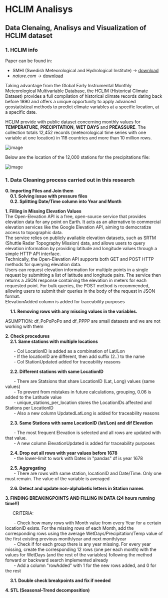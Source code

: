 # HCLIM Analisys
## Data Clenaing, Analisys and Visualization of HCLIM dataset

### 1. HCLIM info

Paper can be found in:
- SMHI (Swedish Meteorological and Hydrological Institute) -> [download]( https://www.smhi.se/en/research/research-departments/climate-research-at-the-rossby-centre/harmonie-1.135580 "download paper from SMHI")
- *nature.com* -> [download]( https://www.nature.com/articles/s41597-022-01919-w "download paper from nature.com") 

Taking advantage from the Global Early Instrumental Monthly Meteorological Multivariable Database, the HCLIM (Historical Climate Dataset) provides a full compilation of historical climate records dating back before 1890 and offers a unique opportunity to apply advanced geostatistical methods to predict climate variables at a specific location, at a specific date.

HCLIM provide with public dataset concerning monthly values for **TEMPERATURE**, **PRECIPITATION**, **WET DAYS** and **PREASSURE**. The collection totals 12,452 records (meteorological time series with one variable at one location) in 118 countries and more than 10 million rows.

![image](https://github.com/user-attachments/assets/9726d106-5c37-4046-a341-6f12c43d1987)

Below are the location of the 12,000 stations for the precipitations file:

![image](https://github.com/user-attachments/assets/26b51324-1f6d-44f0-ba03-4c1334b6a4f4)

### 1. Data Cleaning process carried out in this research  

**0. Importing Files and Join them**  
&nbsp;&nbsp;&nbsp;&nbsp;**0.1. Solving issue with pressure files**  
&nbsp;&nbsp;&nbsp;&nbsp;**0.2. Splitting Date/Time column into Year and Month**  

**1. Filling in Missing Elevation Values**  
The Open-Elevation API is a free, open-source service that provides elevation data for any point on Earth. It acts as an alternative to commercial elevation services like the Google Elevation API, aiming to democratize access to topographic data.  
The service relies on publicly available elevation datasets, such as SRTM (Shuttle Radar Topography Mission) data, and allows users to query elevation information by providing latitude and longitude values through a simple HTTP API interface.  
Technically, the Open-Elevation API supports both GET and POST HTTP methods for querying elevation data.  
Users can request elevation information for multiple points in a single request by submitting a list of latitude and longitude pairs. The service then returns a JSON response containing the elevation in meters for each requested point. For bulk queries, the POST method is recommended, allowing users to submit their queries in the body of the request in JSON format.  
ElevationAdded column is added for traceability purposes  

&nbsp;&nbsp;&nbsp;&nbsp;**1.1. Removing rows with any missing values in the variables.**  

ASUMPTION: df_PoPoPoPo and df_PPPP are small datasets and we are not working with them  

**2. Check procedures**  
&nbsp;&nbsp;&nbsp;&nbsp;**2.1. Same stations with multiple locations**  

&nbsp;&nbsp;&nbsp;&nbsp;&nbsp;&nbsp; - Col LocationID is added as a combination of Lat/Lon  
&nbsp;&nbsp;&nbsp;&nbsp;&nbsp;&nbsp; - If the locationID are different, then add suffix (2..) to the name  
&nbsp;&nbsp;&nbsp;&nbsp;&nbsp;&nbsp; - Col StationUpdated added for traceability reasons  

&nbsp;&nbsp;&nbsp;&nbsp;**2.2. Different stations with same LocationID**  

&nbsp;&nbsp;&nbsp;&nbsp;&nbsp;&nbsp; - There are Statsions that share LocationID (Lat, Long) values (same values)  
&nbsp;&nbsp;&nbsp;&nbsp;&nbsp;&nbsp; - To prevent from mistakes in future calculations, grouping, 0.06 is added to the Latitude value  
&nbsp;&nbsp;&nbsp;&nbsp;&nbsp;&nbsp; - unique_stations_per_location stores the LocationIDs affected and Stations per LocationID  
&nbsp;&nbsp;&nbsp;&nbsp;&nbsp;&nbsp; - Also a new column UpdatedLatLong is added for traceability reasons  

&nbsp;&nbsp;&nbsp;&nbsp;**2.3. Same Stations with same LocationID (lat/Lon) and dif Elevation**  

&nbsp;&nbsp;&nbsp;&nbsp;&nbsp;&nbsp; - The most frequent Elevation is selected and all rows are updated with that value.  
&nbsp;&nbsp;&nbsp;&nbsp;&nbsp;&nbsp; - A new column ElevationUpdated is added for traceability purposes

&nbsp;&nbsp;&nbsp;&nbsp;**2.4. Drop out all rows with year values before 1678**  
&nbsp;&nbsp;&nbsp;&nbsp;&nbsp;&nbsp; - the lower-limit to work with Dates in "pandas" df is year 1678

&nbsp;&nbsp;&nbsp;&nbsp;**2.5. Aggregating**  
&nbsp;&nbsp;&nbsp;&nbsp;&nbsp;&nbsp; - There are rows with same station, locationID and Date/Time. Only one must remain. The value of the variable is averaged  

&nbsp;&nbsp;&nbsp;&nbsp;**2.6. Detect and update non-alphabetic letters in Station names**  

**3. FINDING BREAKINGPOINTS AND FILLING IN DATA (24 hours running time!!)**  

&nbsp;&nbsp;&nbsp;&nbsp;&nbsp;&nbsp;CRITERIA:

&nbsp;&nbsp;&nbsp;&nbsp;&nbsp;&nbsp; - Check how many rows with Month value from every Year for a certain locationID exists. For the missing rows of each Month, add the corresponding rows using the average WetDays/Precipitation/Temp value of the first existing previous month/year and next month/year  
&nbsp;&nbsp;&nbsp;&nbsp;&nbsp;&nbsp; - Check if for each group there is any year missing. For every year missing, create the corresponding 12 rows (one per each month) with the values for WetDays (and the rest of the variables) following the method forward or backward search implemented already  
&nbsp;&nbsp;&nbsp;&nbsp;&nbsp;&nbsp; - Add a column "rowAdded" with 1 for the new rows added, and 0 for the rest  

&nbsp;&nbsp;&nbsp;&nbsp;**3.1. Double check breakpoints and fix if needed**  

**4. STL (Seasonal-Trend decomposition)**  






